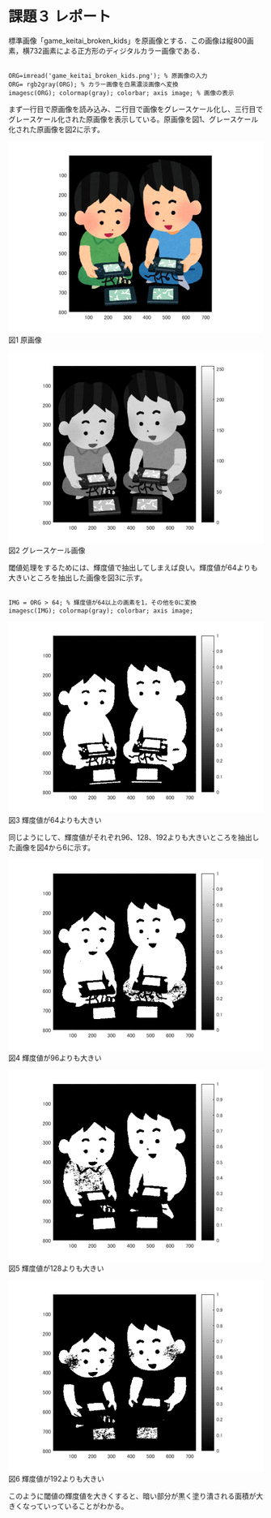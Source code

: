 課題３ レポート
==

標準画像「game_keitai_broken_kids」を原画像とする．この画像は縦800画素，横732画素による正方形のディジタルカラー画像である．

<pre><code>
ORG=imread('game_keitai_broken_kids.png'); % 原画像の入力
ORG= rgb2gray(ORG); % カラー画像を白黒濃淡画像へ変換
imagesc(ORG); colormap(gray); colorbar; axis image; % 画像の表示
</code></pre>

まず一行目で原画像を読み込み、二行目で画像をグレースケール化し、三行目でグレースケール化された原画像を表示している。原画像を図1、グレースケール化された原画像を図2に示す。

![原画像](https://raw.githubusercontent.com/gasagasa/lecture_image_processing/master/image/org_img.png?raw=true)
図1 原画像

![グレースケール](https://raw.githubusercontent.com/gasagasa/lecture_image_processing/master/image/kadai3_1.png?raw=true)
図2 グレースケール画像

閾値処理をするためには、輝度値で抽出してしまえば良い。輝度値が64よりも大きいところを抽出した画像を図3に示す。

<pre><code>
IMG = ORG > 64; % 輝度値が64以上の画素を1，その他を0に変換
imagesc(IMG); colormap(gray); colorbar; axis image;
</code></pre>

![64よりも大きい](https://raw.githubusercontent.com/gasagasa/lecture_image_processing/master/image/kadai3_2.png?raw=true)
図3 輝度値が64よりも大きい

同じようにして、輝度値がそれぞれ96、128、192よりも大きいところを抽出した画像を図4から6に示す。

![96よりも大きい](https://raw.githubusercontent.com/gasagasa/lecture_image_processing/master/image/kadai3_3.png?raw=true)
図4 輝度値が96よりも大きい

![128よりも大きい](https://raw.githubusercontent.com/gasagasa/lecture_image_processing/master/image/kadai3_4.png?raw=true)
図5 輝度値が128よりも大きい

![192よりも大きい](https://raw.githubusercontent.com/gasagasa/lecture_image_processing/master/image/kadai3_5.png?raw=true)
図6 輝度値が192よりも大きい

このように閾値の輝度値を大きくすると、暗い部分が黒く塗り潰される面積が大きくなっていっていることがわかる。
